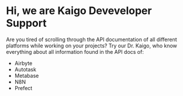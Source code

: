 # Hi, we are Kaigo Deveveloper Support
Are you tired of scrolling through the API documentation of all different platforms while working on your projects? Try our Dr. Kaigo, who know everything about all information found in the API docs of:

- Airbyte
- Autotask
- Metabase
- N8N
- Prefect

<!---
kaigo-devs/kaigo-devs is a ✨ special ✨ repository because its `README.md` (this file) appears on your GitHub profile.
You can click the Preview link to take a look at your changes.
--->
